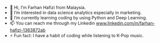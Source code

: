 - 👋 Hi, I’m Farhan Hafizi from Malaysia.
- 👀 I’m interested in data science analytics especially in marketing.
- 🌱 I’m currently learning coding by using Python and Deep Learning.
- 📫 You can reach me through my Linkedin www.linkedin.com/in/farhan-hafizi-1363872ab
- ⚡ Fun fact: I have a habit of coding while listening to K-Pop music.
